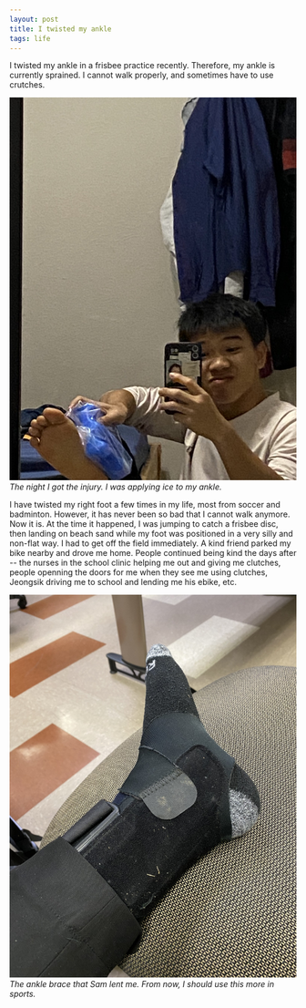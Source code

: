 ```yaml
---
layout: post
title: I twisted my ankle
tags: life
---
```


I twisted my ankle in a frisbee practice recently. Therefore, my ankle is currently sprained. I cannot walk properly, and sometimes have to use crutches.

![](/assets/ankle-ice.jpeg)
*The night I got the injury. I was applying ice to my ankle.*

I have twisted my right foot a few times in my life, most from soccer and badminton. However, it has never been so bad that I cannot walk anymore. Now it is. At the time it happened, I was jumping to catch a frisbee disc, then landing on beach sand while my foot was positioned in a very silly and non-flat way. I had to get off the field immediately. A kind friend parked my bike nearby and drove me home. People continued being kind the days after -- the nurses in the school clinic helping me out and giving me clutches, people openning the doors for me when they see me using clutches, Jeongsik driving me to school and lending me his ebike, etc.

![](/assets/ankle-brace.jpeg)
*The ankle brace that Sam lent me. From now, I should use this more in sports.*